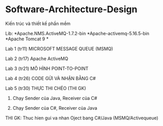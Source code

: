 # Software-Architecture-Design
Kiến trúc và thiết kế phần mềm

Lib: 
*Apache.NMS.ActiveMQ-1.7.2-bin 
*Apache-activemq-5.16.5-bin
*Apache Tomcat 9
*

Lab 1 (tr11) MICROSOFT MESSAGE QUEUE (MSMQ)

Lab 2 (tr17) Apache ActiveMQ

Lab 3 (tr21) MÔ HÌNH POINT-TO-POINT

Lab 4 (tr26) CODE GỬI VÀ NHẬN BẰNG C#

Lab 5 (tr30) THỰC THI CHÉO (THI GK)

1. Chạy Sender của Java, Receiver của C#

2. Chạy Sender của C#, Receiver của Java

THI GK: Thuc hien gui va nhan Oject bang C#/Java (MSMQ/Activequeue)
